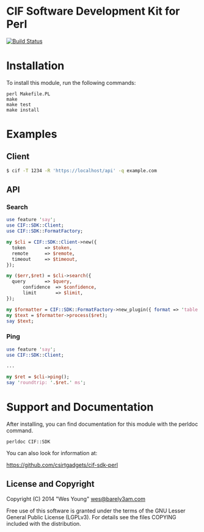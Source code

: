 # CIF Software Development Kit for Perl
[![Build Status](https://travis-ci.org/csirtgadgets/cif-sdk-perl.png?branch=master)](https://travis-ci.org/csirtgadgets/cif-sdk-perl)

# Installation

To install this module, run the following commands:

	perl Makefile.PL
	make
	make test
	make install
	
# Examples
## Client
  ```bash
  $ cif -T 1234 -R 'https://localhost/api' -q example.com
  ```
  
## API
### Search
  ```perl
  use feature 'say';
  use CIF::SDK::Client;
  use CIF::SDK::FormatFactory;

  my $cli = CIF::SDK::Client->new({
    token       => $token,
    remote      => $remote,
    timeout     => $timeout,
  });

  my ($err,$ret) = $cli->search({
  	query       => $query,
        confidence  => $confidence,
        limit       => $limit,
  });

  my $formatter = CIF::SDK::FormatFactory->new_plugin({ format => 'table' });
  my $text = $formatter->process($ret);
  say $text;
  ```
### Ping
  ```perl
  use feature 'say';
  use CIF::SDK::Client;
  
  ...
  
  my $ret = $cli->ping();
  say 'roundtrip: '.$ret.' ms';
  ```

# Support and Documentation

After installing, you can find documentation for this module with the
perldoc command.

    perldoc CIF::SDK

You can also look for information at:

   https://github.com/csirtgadgets/cif-sdk-perl


## License and Copyright

Copyright (C) 2014 "Wes Young" <wes@barely3am.com>

Free use of this software is granted under the terms of the GNU Lesser General Public License (LGPLv3). For details see the files COPYING included with the distribution.

